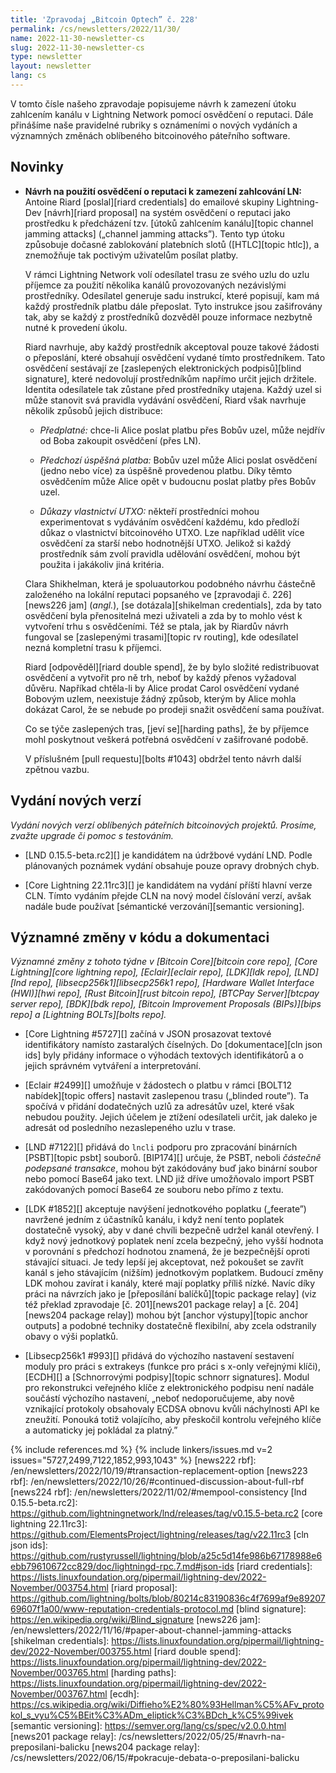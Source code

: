 ```yaml
---
title: 'Zpravodaj „Bitcoin Optech” č. 228'
permalink: /cs/newsletters/2022/11/30/
name: 2022-11-30-newsletter-cs
slug: 2022-11-30-newsletter-cs
type: newsletter
layout: newsletter
lang: cs
---
```

V tomto čísle našeho zpravodaje popisujeme návrh k zamezení útoku
zahlcením kanálu v Lightning Network pomocí osvědčení o reputaci. Dále
přinášíme naše pravidelné rubriky s oznámeními o nových vydáních a významných
změnách oblíbeného bitcoinového páteřního software.

## Novinky

- **Návrh na použití osvědčení o reputaci k zamezení zahlcování LN:**
  Antoine Riard [poslal][riard credentials] do emailové skupiny Lightning-Dev
  [návrh][riard proposal] na systém osvědčení o reputaci jako prostředku
  k předcházení tzv. [útoků zahlcením kanálu][topic channel jamming attacks]
  („channel jamming attacks”). Tento typ útoku způsobuje dočasné zablokování
  platebních slotů ([HTLC][topic htlc]), a znemožňuje tak poctivým uživatelům
  posílat platby.

  V rámci Lightning Network volí odesílatel trasu ze svého uzlu do
  uzlu příjemce za použití několika kanálů provozovaných nezávislými
  prostředníky. Odesílatel generuje sadu instrukcí, které popisují,
  kam má každý prostředník platbu dále přeposlat. Tyto instrukce jsou
  zašifrovány tak, aby se každý z prostředníků dozvěděl pouze informace
  nezbytně nutné k provedení úkolu.

  Riard navrhuje, aby každý prostředník akceptoval pouze takové žádosti
  o přeposlání, které obsahují osvědčení vydané tímto prostředníkem. Tato
  osvědčení sestávají ze [zaslepených elektronických podpisů][blind signature],
  které nedovolují prostředníkům napřímo určit jejich držitele. Identita
  odesílatele tak zůstane před prostředníky utajena. Každý uzel si může stanovit
  svá pravidla vydávání osvědčení, Riard však navrhuje několik způsobů
  jejich distribuce:

  - *Předplatné:* chce-li Alice poslat platbu přes Bobův uzel, může nejdřív
        od Boba zakoupit osvědčení (přes LN).

  - *Předchozí úspěšná platba:* Bobův uzel může Alici poslat osvědčení
        (jedno nebo více) za úspěšně provedenou platbu. Díky těmto osvědčením
        může Alice opět v budoucnu poslat platby přes Bobův uzel.

  - *Důkazy vlastnictví UTXO:* někteří prostředníci mohou experimentovat
        s vydáváním osvědčení každému, kdo předloží důkaz o vlastnictví bitcoinového
        UTXO. Lze například udělit více osvědčení za starší nebo hodnotnější
        UTXO. Jelikož si každý prostředník sám zvolí pravidla
        udělování osvědčení, mohou být použita i jakákoliv jiná kritéria.

  Clara Shikhelman, která je spoluautorkou podobného návrhu částečně založeného
  na lokální reputaci popsaného ve [zpravodaji č. 226][news226 jam] (*angl.*),
  [se dotázala][shikelman credentials], zda by tato osvědčení byla přenositelná
  mezi uživateli a zda by to mohlo vést k vytvoření trhu s osvědčeními. Též se
  ptala, jak by Riardův návrh fungoval se [zaslepenými trasami][topic rv routing],
  kde odesílatel nezná kompletní trasu k příjemci.

  Riard [odpověděl][riard double spend], že by bylo složité redistribuovat
  osvědčení a vytvořit pro ně trh, neboť by každý přenos vyžadoval důvěru.
  Napříkad chtěla-li by Alice prodat Carol osvědčení vydané Bobovým uzlem,
  neexistuje žádný způsob, kterým by Alice mohla dokázat Carol, že se nebude
  po prodeji snažit osvědčení sama používat.

  Co se týče zaslepených tras, [jeví se][harding paths], že by příjemce mohl
  poskytnout veškerá potřebná osvědčení v zašifrované podobě.

  V příslušném [pull requestu][bolts #1043] obdržel tento návrh další zpětnou vazbu.

## Vydání nových verzí

*Vydání nových verzí oblíbených páteřních bitcoinových projektů. Prosíme,
zvažte upgrade či pomoc s testováním.*

- [LND 0.15.5-beta.rc2][] je kandidátem na údržbové vydání LND. Podle plánovaných poznámek
  vydání obsahuje pouze opravy drobných chyb.

- [Core Lightning 22.11rc3][] je kandidátem na vydání příští hlavní verze CLN. Tímto vydáním
  přejde CLN na nový model číslování verzí, avšak nadále bude používat [sémantické verzování][semantic
  versioning].

## Významné změny v kódu a dokumentaci

*Významné změny z tohoto týdne v [Bitcoin Core][bitcoin core repo], [Core
Lightning][core lightning repo], [Eclair][eclair repo], [LDK][ldk repo],
[LND][lnd repo], [libsecp256k1][libsecp256k1 repo], [Hardware Wallet
Interface (HWI)][hwi repo], [Rust Bitcoin][rust bitcoin repo], [BTCPay
Server][btcpay server repo], [BDK][bdk repo], [Bitcoin Improvement
Proposals (BIPs)][bips repo] a [Lightning BOLTs][bolts repo].*

- [Core Lightning #5727][] začíná v JSON prosazovat textové identifikátory
  namísto zastaralých číselných. Do [dokumentace][cln json ids] byly přidány
  informace o výhodách textových identifikátorů a o jejich správném vytváření
  a interpretování.

- [Eclair #2499][] umožňuje v žádostech o platbu v rámci [BOLT12 nabídek][topic offers]
  nastavit zaslepenou trasu („blinded route”). Ta spočívá v přidání dodatečných uzlů za
  adresátův uzel, které však nebudou použity. Jejich účelem je ztížení odesílateli
  určit, jak daleko je adresát od posledního nezaslepeného uzlu v trase.

- [LND #7122][] přidává do `lncli` podporu pro zpracování binárních [PSBT][topic
  psbt] souborů. [BIP174][] určuje, že PSBT, neboli *částečně podepsané transakce*,
  mohou být zakódovány buď jako binární soubor nebo pomocí Base64 jako text.
  LND již dříve umožňovalo import PSBT zakódovaných pomocí Base64 ze souboru
  nebo přímo z textu.

- [LDK #1852][] akceptuje navýšení jednotkového poplatku („feerate”) navržené
  jedním z účastníků kanálu, i když není tento poplatek dostatečně vysoký, aby
  v dané chvíli bezpečně udržel kanál otevřený. I když nový jednotkový poplatek
  není zcela bezpečný, jeho vyšší hodnota v porovnání s předchozí hodnotou
  znamená, že je bezpečnější oproti stávající situaci. Je tedy lepší jej akceptovat,
  než pokoušet se zavřít kanál s jeho stávajícím (nižším) jednotkovým poplatkem. Budoucí
  změny LDK mohou zavírat i kanály, které mají poplatky příliš nízké. Navíc díky práci na
  návrzích jako je [přeposílání balíčků][topic package relay] (viz též překlad zpravodaje
  [č. 201][news201 package relay] a [č. 204][news204 package relay]) mohou být
  [anchor výstupy][topic anchor outputs] a podobné techniky dostatečně flexibilní,
  aby zcela odstranily obavy o výši poplatků.

- [Libsecp256k1 #993][] přidává do výchozího nastavení sestavení moduly pro práci s
  extrakeys (funkce pro práci s x-only veřejnými klíči), [ECDH][] a [Schnorrovými
  podpisy][topic schnorr signatures]. Modul pro rekonstrukci veřejného
  klíče z elektronického podpisu není nadále součástí výchozího nastavení,
  „neboť nedoporučujeme, aby nově vznikající protokoly obsahovaly ECDSA obnovu
  kvůli náchylnosti API ke zneužití. Ponouká totiž volajícího, aby přeskočil
  kontrolu veřejného klíče a automaticky jej pokládal za platný.”

{% include references.md %}
{% include linkers/issues.md v=2 issues="5727,2499,7122,1852,993,1043" %}
[news222 rbf]: /en/newsletters/2022/10/19/#transaction-replacement-option
[news223 rbf]: /en/newsletters/2022/10/26/#continued-discussion-about-full-rbf
[news224 rbf]: /en/newsletters/2022/11/02/#mempool-consistency
[lnd 0.15.5-beta.rc2]: https://github.com/lightningnetwork/lnd/releases/tag/v0.15.5-beta.rc2
[core lightning 22.11rc3]: https://github.com/ElementsProject/lightning/releases/tag/v22.11rc3
[cln json ids]: https://github.com/rustyrussell/lightning/blob/a25c5d14fe986b67178988e6ebb79610672cc829/doc/lightningd-rpc.7.md#json-ids
[riard credentials]: https://lists.linuxfoundation.org/pipermail/lightning-dev/2022-November/003754.html
[riard proposal]: https://github.com/lightning/bolts/blob/80214c83190836c4f7699af9e8920769607f1a00/www-reputation-credentials-protocol.md
[blind signature]: https://en.wikipedia.org/wiki/Blind_signature
[news226 jam]: /en/newsletters/2022/11/16/#paper-about-channel-jamming-attacks
[shikelman credentials]: https://lists.linuxfoundation.org/pipermail/lightning-dev/2022-November/003755.html
[riard double spend]: https://lists.linuxfoundation.org/pipermail/lightning-dev/2022-November/003765.html
[harding paths]: https://lists.linuxfoundation.org/pipermail/lightning-dev/2022-November/003767.html
[ecdh]: https://cs.wikipedia.org/wiki/Diffieho%E2%80%93Hellman%C5%AFv_protokol_s_vyu%C5%BEit%C3%ADm_eliptick%C3%BDch_k%C5%99ivek
[semantic versioning]: https://semver.org/lang/cs/spec/v2.0.0.html
[news201 package relay]: /cs/newsletters/2022/05/25/#navrh-na-preposilani-balicku
[news204 package relay]: /cs/newsletters/2022/06/15/#pokracuje-debata-o-preposilani-balicku
